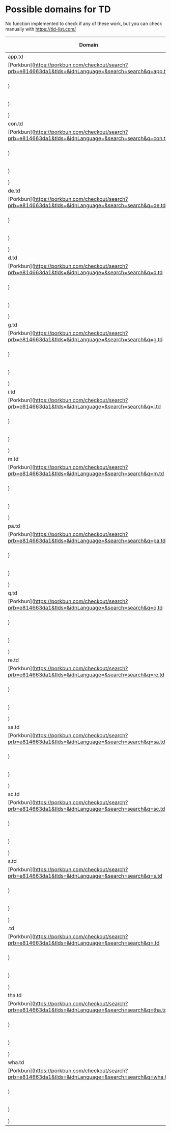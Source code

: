 # Possible domains for TD

No function implemented to check if any of these work, but you can check manually with https://tld-list.com/

| Domain | Porkbun | NameCheap | Google Domains |
|---|---|---|---|
| app.td | [Porkbun](https://porkbun.com/checkout/search?prb=e814663da1&tlds=&idnLanguage=&search=search&q=app.td) | [Namecheap](https://www.namecheap.com/domains/registration/results/?domain=app.td) | [Google](https://domains.google.com/registrar/search?searchTerm=app.td) |
| con.td | [Porkbun](https://porkbun.com/checkout/search?prb=e814663da1&tlds=&idnLanguage=&search=search&q=con.td) | [Namecheap](https://www.namecheap.com/domains/registration/results/?domain=con.td) | [Google](https://domains.google.com/registrar/search?searchTerm=con.td) |
| de.td | [Porkbun](https://porkbun.com/checkout/search?prb=e814663da1&tlds=&idnLanguage=&search=search&q=de.td) | [Namecheap](https://www.namecheap.com/domains/registration/results/?domain=de.td) | [Google](https://domains.google.com/registrar/search?searchTerm=de.td) |
| d.td | [Porkbun](https://porkbun.com/checkout/search?prb=e814663da1&tlds=&idnLanguage=&search=search&q=d.td) | [Namecheap](https://www.namecheap.com/domains/registration/results/?domain=d.td) | [Google](https://domains.google.com/registrar/search?searchTerm=d.td) |
| g.td | [Porkbun](https://porkbun.com/checkout/search?prb=e814663da1&tlds=&idnLanguage=&search=search&q=g.td) | [Namecheap](https://www.namecheap.com/domains/registration/results/?domain=g.td) | [Google](https://domains.google.com/registrar/search?searchTerm=g.td) |
| i.td | [Porkbun](https://porkbun.com/checkout/search?prb=e814663da1&tlds=&idnLanguage=&search=search&q=i.td) | [Namecheap](https://www.namecheap.com/domains/registration/results/?domain=i.td) | [Google](https://domains.google.com/registrar/search?searchTerm=i.td) |
| m.td | [Porkbun](https://porkbun.com/checkout/search?prb=e814663da1&tlds=&idnLanguage=&search=search&q=m.td) | [Namecheap](https://www.namecheap.com/domains/registration/results/?domain=m.td) | [Google](https://domains.google.com/registrar/search?searchTerm=m.td) |
| pa.td | [Porkbun](https://porkbun.com/checkout/search?prb=e814663da1&tlds=&idnLanguage=&search=search&q=pa.td) | [Namecheap](https://www.namecheap.com/domains/registration/results/?domain=pa.td) | [Google](https://domains.google.com/registrar/search?searchTerm=pa.td) |
| q.td | [Porkbun](https://porkbun.com/checkout/search?prb=e814663da1&tlds=&idnLanguage=&search=search&q=q.td) | [Namecheap](https://www.namecheap.com/domains/registration/results/?domain=q.td) | [Google](https://domains.google.com/registrar/search?searchTerm=q.td) |
| re.td | [Porkbun](https://porkbun.com/checkout/search?prb=e814663da1&tlds=&idnLanguage=&search=search&q=re.td) | [Namecheap](https://www.namecheap.com/domains/registration/results/?domain=re.td) | [Google](https://domains.google.com/registrar/search?searchTerm=re.td) |
| sa.td | [Porkbun](https://porkbun.com/checkout/search?prb=e814663da1&tlds=&idnLanguage=&search=search&q=sa.td) | [Namecheap](https://www.namecheap.com/domains/registration/results/?domain=sa.td) | [Google](https://domains.google.com/registrar/search?searchTerm=sa.td) |
| sc.td | [Porkbun](https://porkbun.com/checkout/search?prb=e814663da1&tlds=&idnLanguage=&search=search&q=sc.td) | [Namecheap](https://www.namecheap.com/domains/registration/results/?domain=sc.td) | [Google](https://domains.google.com/registrar/search?searchTerm=sc.td) |
| s.td | [Porkbun](https://porkbun.com/checkout/search?prb=e814663da1&tlds=&idnLanguage=&search=search&q=s.td) | [Namecheap](https://www.namecheap.com/domains/registration/results/?domain=s.td) | [Google](https://domains.google.com/registrar/search?searchTerm=s.td) |
| .td | [Porkbun](https://porkbun.com/checkout/search?prb=e814663da1&tlds=&idnLanguage=&search=search&q=.td) | [Namecheap](https://www.namecheap.com/domains/registration/results/?domain=.td) | [Google](https://domains.google.com/registrar/search?searchTerm=.td) |
| tha.td | [Porkbun](https://porkbun.com/checkout/search?prb=e814663da1&tlds=&idnLanguage=&search=search&q=tha.td) | [Namecheap](https://www.namecheap.com/domains/registration/results/?domain=tha.td) | [Google](https://domains.google.com/registrar/search?searchTerm=tha.td) |
| wha.td | [Porkbun](https://porkbun.com/checkout/search?prb=e814663da1&tlds=&idnLanguage=&search=search&q=wha.td) | [Namecheap](https://www.namecheap.com/domains/registration/results/?domain=wha.td) | [Google](https://domains.google.com/registrar/search?searchTerm=wha.td) |
